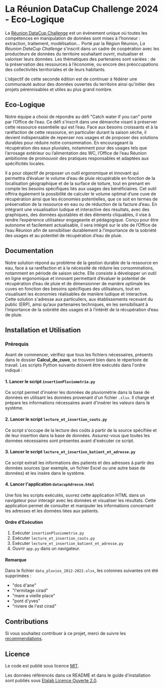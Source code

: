 # La Réunion DataCup Challenge 2024 - Eco-Logique
La [Réunion DataCup Challenge](https://data.regionreunion.com/p/page-reunion-datacup-challenge) est un événement unique où toutes les compétences en manipulation de données sont mises à l’honneur : extraction, traitement, modélisation… Porté par la Région Réunion, *La Réunion DataCup Challenge* s'inscrit dans un cadre de coopération avec les producteurs de données du territoire souhaitant ouvrir, mutualiser et valoriser leurs données. Les thématiques des partenaires sont variées : de la préservation des ressources à l’économie, ou encore des préoccupations des collectivités territoriales et de leurs habitants.

L’objectif de cette seconde édition est de continuer à fédérer une communauté autour des données ouvertes du territoire ainsi qu'initier des projets pérennisables et utiles au plus grand nombre.


## Eco-Logique
Notre équipe a choisi de répondre au défi "Catch water if you can" porté par l’Office de l’eau.
Ce défi s'inscrit dans une démarche visant à préserver cette ressource essentielle qui est l’eau. Face aux besoins croissants et à la raréfaction de cette ressource, en particulier durant la saison sèche, il devient indispensable de repenser nos usages et de proposer des solutions durables pour réduire notre consommation. En encourageant la récupération des eaux pluviales, notamment pour des usages tels que l’arrosage extérieur ou l’alimentation des WC, l’Office de l’eau Réunion ambitionne de promouvoir des pratiques responsables et adaptées aux spécificités locales.

Il a pour objectif de proposer un outil ergonomique et innovant qui permettra d’évaluer le volume d’eau de pluie récupérable en fonction de la localisation géographique et de la surface de toiture, tout en prenant en compte les besoins spécifiques liés aux usages des bénéficiaires. Cet outil offrira également la possibilité de calculer le volume optimal d’une cuve de récupération ainsi que les économies potentielles, que ce soit en termes de préservation de la ressource en eau ou de réduction de la facture d’eau. En intégrant une visualisation ludique et interactive des résultats, avec des graphiques, des données ajustables et des éléments cliquables, il vise à rendre l’expérience utilisateur engageante et pédagogique. Conçu pour être autonome et facilement actualisable, il sera intégré sur le site de l’Office de l’eau Réunion afin de sensibiliser durablement à l’importance de la sobriété des usages et au potentiel de récupération d’eau de pluie.


## Documentation
Notre solution répond au problème de la gestion durable de la ressource en eau, face à sa raréfaction et à la nécessité de réduire les consommations, notamment en période de saison sèche. Elle consiste à développer un outil en ligne ergonomique et innovant permettant d’évaluer le potentiel de récupération d’eau de pluie et de dimensionner de manière optimale les cuves en fonction des besoins spécifiques des utilisateurs, tout en visualisant les économies réalisables de manière ludique et interactive. Cette solution s'adresse aux particuliers, aux établissements recevant du public (ERP), ainsi qu’aux partenaires techniques, en les sensibilisant à l’importance de la sobriété des usages et à l’intérêt de la récupération d’eau de pluie.

## Installation et Utilisation

### **Prérequis**
Avant de commencer, vérifiez que tous les fichiers nécessaires, présents dans le dossier **Calcul_de_cuve**, se trouvent bien dans le répertoire de travail. Les scripts Python suivants doivent être exécutés dans l'ordre indiqué :

#### 1. Lancer le script `insertionPluviometrie.py`
Ce script permet d'insérer les données de pluviométrie dans la base de données en utilisant les données provenant d'un fichier `.xlsx`. Il charge et prépare les informations nécessaires avant d'insérer les valeurs dans le système.

#### 2. Lancer le script `lecture_et_insertion_couts.py`
Ce script s'occupe de la lecture des coûts à partir de la source spécifiée et de leur insertion dans la base de données. Assurez-vous que toutes les données nécessaires sont présentes avant d'exécuter ce script.

#### 3. Lancer le script `lecture_et_insertion_batient_et_adresse.py`
Ce script extrait les informations des patients et des adresses à partir des données sources (par exemple, un fichier Excel ou une autre base de données) et les insère dans le système.

#### 4. Lancer l'application `datacupAdresse.html`
Une fois les scripts exécutés, ouvrez cette application HTML dans un navigateur pour interagir avec les données et visualiser les résultats. Cette application permet de consulter et manipuler les informations concernant les adresses et les données liées aux patients.

#### Ordre d'Exécution
1. Exécuter `insertionPluviometrie.py`
2. Exécuter `lecture_et_insertion_couts.py`
3. Exécuter `lecture_et_insertion_batient_et_adresse.py`
4. Ouvrir `app.py` dans un navigateur.

#### Remarque
Dans le fichier `data_pluvios_2012-2022.xlsx`, les colonnes suivantes ont été supprimées :

- "dos d'ane"
- "l'ermitage cirad"
- "mare a vieille place"
- "pont d'yves"
- "riviere de l'est cirad"

## **Contributions**

Si vous souhaitez contribuer à ce projet, merci de suivre les [recommendations](/CONTRIBUTING.md).

## **Licence**

Le code est publié sous licence [MIT](/licence.MIT).

Les données référencés dans ce README et dans le guide d'installation sont publiés sous [Etalab Licence Ouverte 2.0](/licence.etalab-2.0).
